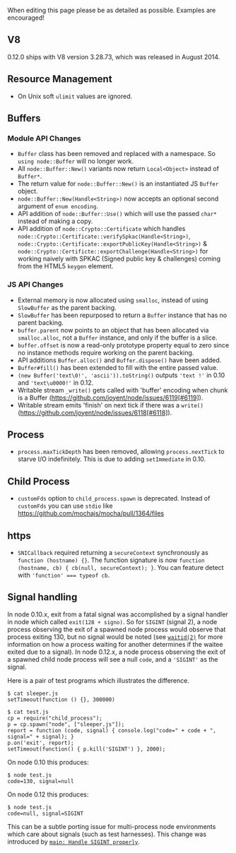 When editing this page please be as detailed as possible. Examples are encouraged!

## V8

0.12.0 ships with V8 version 3.28.73, which was released in August 2014.

## Resource Management

* On Unix soft `ulimit` values are ignored.

## Buffers

### Module API Changes

* `Buffer` class has been removed and replaced with a namespace. So `using node::Buffer` will no longer work.
* All `node::Buffer::New()` variants now return `Local<Object>` instead of `Buffer*`.
* The return value for `node::Buffer::New()` is an instantiated JS `Buffer` object.
* `node::Buffer::New(Handle<String>)` now accepts an optional second argument of `enum encoding`.
* API addition of `node::Buffer::Use()` which will use the passed `char*` instead of making a copy.
* API addition of `node::Crypto::Certificate` which handles `node::Crypto::Certificate::verifySpkac(Handle<String>)`, `node::Crypto::Certificate::exportPublicKey(Handle<String>)` & `node::Crypto::Certificte::exportChallenge(Handle<String>)` for working naively with SPKAC (Signed public key & challenges) coming from the HTML5 `keygen` element.

### JS API Changes

* External memory is now allocated using `smalloc`, instead of using `SlowBuffer` as the parent backing.
* `SlowBuffer` has been repurposed to return a `Buffer` instance that has no parent backing.
* `buffer.parent` now points to an object that has been allocated via `smalloc.alloc`, not a `Buffer` instance, and only if the buffer is a slice.
* `buffer.offset` is now a read-only prototype property equal to zero since no instance methods require working on the parent backing.
* API additions `Buffer.alloc()` and `Buffer.dispose()` have been added.
* `Buffer#fill()`  has been extended to fill with the entire passed value.
* `(new Buffer('text\0!', 'ascii')).toString()` outputs `'text !'` in 0.10 and `'text\u0000!'` in 0.12.
* Writable stream `_write()` gets called with 'buffer' encoding when chunk is a Buffer (https://github.com/joyent/node/issues/6119[#6119]).
* Writable stream emits 'finish' on next tick if there was a `write()` (https://github.com/joyent/node/issues/6118[#6118]).

## Process

* `process.maxTickDepth` has been removed, allowing `process.nextTick` to starve I/O indefinitely. This is due to adding `setImmediate` in 0.10.

## Child Process

* `customFds` option to `child_process.spawn` is deprecated. Instead of `customFds` you can use `stdio` like https://github.com/mochajs/mocha/pull/1364/files

## https

* `SNICallback` required returning a `secureContext` synchronously as `function (hostname) {}`. The function signature is now `function (hostname, cb) { cb(null, secureContext); }`. You can feature detect with `'function' === typeof cb`. 


## Signal handling

In node 0.10.x, exit from a fatal signal was accomplished by a signal handler in
node which called `exit(128 + signo)`.  So for `SIGINT` (signal 2), a node process
observing the exit of a spawned node process would observe that process exiting 130,
but no signal would be noted (see [`waitid(2)`](http://pubs.opengroup.org/onlinepubs/9699919799/functions/waitid.html) for more information on how a process
waiting for another determines if the waitee exited due to a signal).  In node
0.12.x, a node process observing the exit of a spawned child node process will
see a null `code`, and a `'SIGINT'` as the signal.

Here is a pair of test programs which illustrates the difference.

    $ cat sleeper.js
    setTimeout(function () {}, 300000)

    $ cat test.js
    cp = require("child_process");
    p = cp.spawn("node", ["sleeper.js"]);
    report = function (code, signal) { console.log("code=" + code + ", signal=" + signal); }
    p.on('exit', report);
    setTimeout(function() { p.kill('SIGINT') }, 2000);


On node 0.10 this produces:

    $ node test.js
    code=130, signal=null

On node 0.12 this produces:

    $ node test.js
    code=null, signal=SIGINT

This can be a subtle porting issue for multi-process node environments which care
about signals (such as test harnesses).  This change was introduced by
[`main: Handle SIGINT properly`](https://github.com/joyent/node/commit/c61b0e9cbc748c5e90fc5e25e4fb490b4104cae3).